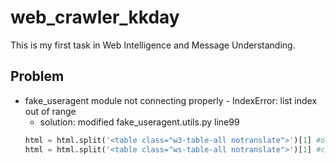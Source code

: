# web_crawler_kkday
This is my first task in Web Intelligence and Message Understanding.

## Problem

- fake_useragent module not connecting properly - IndexError: list index out of range
  - solution: modified fake_useragent.utils.py line99
  ```python
  html = html.split('<table class="w3-table-all notranslate">')[1] #origin
  html = html.split('<table class="ws-table-all notranslate">')[1] #change w3 to ws
  ```
